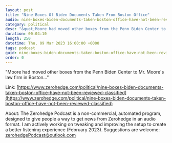 ```yaml
---
layout: post
title: "Nine Boxes Of Biden Documents Taken From Boston Office"
audio: nine-boxes-biden-documents-taken-boston-office-have-not-been-reviewed-classified-0
category: political
desc: "&quot;Moore had moved other boxes from the Penn Biden Center to Mr. Moore's law firm in Boston...&quot;"
duration: 00:04:10
length: 250
datetime: Thu, 09 Mar 2023 16:00:00 +0000
tags: podcast
guid: nine-boxes-biden-documents-taken-boston-office-have-not-been-reviewed-classified-0
order: 0
---
```

&quot;Moore had moved other boxes from the Penn Biden Center to Mr. Moore's law firm in Boston...&quot;

Link: [https://www.zerohedge.com/political/nine-boxes-biden-documents-taken-boston-office-have-not-been-reviewed-classified](https://www.zerohedge.com/political/nine-boxes-biden-documents-taken-boston-office-have-not-been-reviewed-classified)

About: The Zerohedge Podcast is a non-commercial, automated program, designed to give people a way to get news from Zerohedge in an audio format.  I am actively working on tweaking and improving the setup to create a better listening experience (February 2023).  Suggestions are welcome: [zerohedgePodcast@outlook.com](mailto:zerohedgePodcast@outlook.com)